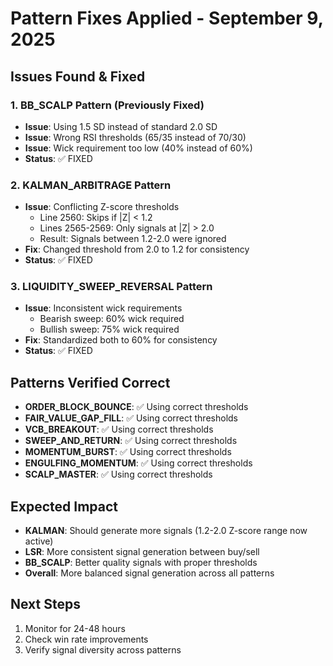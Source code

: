 # Pattern Fixes Applied - September 9, 2025

## Issues Found & Fixed

### 1. BB_SCALP Pattern (Previously Fixed)
- **Issue**: Using 1.5 SD instead of standard 2.0 SD
- **Issue**: Wrong RSI thresholds (65/35 instead of 70/30)
- **Issue**: Wick requirement too low (40% instead of 60%)
- **Status**: ✅ FIXED

### 2. KALMAN_ARBITRAGE Pattern
- **Issue**: Conflicting Z-score thresholds
  - Line 2560: Skips if |Z| < 1.2
  - Lines 2565-2569: Only signals at |Z| > 2.0
  - Result: Signals between 1.2-2.0 were ignored
- **Fix**: Changed threshold from 2.0 to 1.2 for consistency
- **Status**: ✅ FIXED

### 3. LIQUIDITY_SWEEP_REVERSAL Pattern
- **Issue**: Inconsistent wick requirements
  - Bearish sweep: 60% wick required
  - Bullish sweep: 75% wick required
- **Fix**: Standardized both to 60% for consistency
- **Status**: ✅ FIXED

## Patterns Verified Correct
- **ORDER_BLOCK_BOUNCE**: ✅ Using correct thresholds
- **FAIR_VALUE_GAP_FILL**: ✅ Using correct thresholds
- **VCB_BREAKOUT**: ✅ Using correct thresholds
- **SWEEP_AND_RETURN**: ✅ Using correct thresholds
- **MOMENTUM_BURST**: ✅ Using correct thresholds
- **ENGULFING_MOMENTUM**: ✅ Using correct thresholds
- **SCALP_MASTER**: ✅ Using correct thresholds

## Expected Impact
- **KALMAN**: Should generate more signals (1.2-2.0 Z-score range now active)
- **LSR**: More consistent signal generation between buy/sell
- **BB_SCALP**: Better quality signals with proper thresholds
- **Overall**: More balanced signal generation across all patterns

## Next Steps
1. Monitor for 24-48 hours
2. Check win rate improvements
3. Verify signal diversity across patterns